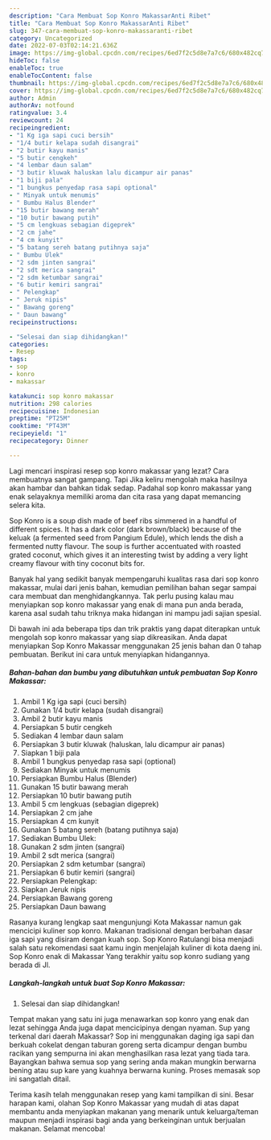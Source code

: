 ```yaml
---
description: "Cara Membuat Sop Konro MakassarAnti Ribet"
title: "Cara Membuat Sop Konro MakassarAnti Ribet"
slug: 347-cara-membuat-sop-konro-makassaranti-ribet
category: Uncategorized
date: 2022-07-03T02:14:21.636Z
image: https://img-global.cpcdn.com/recipes/6ed7f2c5d8e7a7c6/680x482cq70/sop-konro-makassar-foto-resep-utama.jpg
hideToc: false
enableToc: true
enableTocContent: false
thumbnail: https://img-global.cpcdn.com/recipes/6ed7f2c5d8e7a7c6/680x482cq70/sop-konro-makassar-foto-resep-utama.jpg
cover: https://img-global.cpcdn.com/recipes/6ed7f2c5d8e7a7c6/680x482cq70/sop-konro-makassar-foto-resep-utama.jpg
author: Admin
authorAv: notfound
ratingvalue: 3.4
reviewcount: 24
recipeingredient:
- "1 Kg iga sapi cuci bersih"
- "1/4 butir kelapa sudah disangrai"
- "2 butir kayu manis"
- "5 butir cengkeh"
- "4 lembar daun salam"
- "3 butir kluwak haluskan lalu dicampur air panas"
- "1 biji pala"
- "1 bungkus penyedap rasa sapi optional"
- " Minyak untuk menumis"
- " Bumbu Halus Blender"
- "15 butir bawang merah"
- "10 butir bawang putih"
- "5 cm lengkuas sebagian digeprek"
- "2 cm jahe"
- "4 cm kunyit"
- "5 batang sereh batang putihnya saja"
- " Bumbu Ulek"
- "2 sdm jinten sangrai"
- "2 sdt merica sangrai"
- "2 sdm ketumbar sangrai"
- "6 butir kemiri sangrai"
- " Pelengkap"
- " Jeruk nipis"
- " Bawang goreng"
- " Daun bawang"
recipeinstructions:

- "Selesai dan siap dihidangkan!"
categories:
- Resep
tags:
- sop
- konro
- makassar

katakunci: sop konro makassar 
nutrition: 298 calories
recipecuisine: Indonesian
preptime: "PT25M"
cooktime: "PT43M"
recipeyield: "1"
recipecategory: Dinner

---
```



Lagi mencari inspirasi resep sop konro makassar yang lezat? Cara membuatnya sangat gampang. Tapi Jika keliru mengolah maka hasilnya akan hambar dan bahkan tidak sedap. Padahal sop konro makassar yang enak selayaknya memiliki aroma dan cita rasa yang dapat memancing selera kita.


Sop Konro is a soup dish made of beef ribs simmered in a handful of different spices. It has a dark color (dark brown/black) because of the keluak (a fermented seed from Pangium Edule), which lends the dish a fermented nutty flavour. The soup is further accentuated with roasted grated coconut, which gives it an interesting twist by adding a very light creamy flavour with tiny coconut bits for.

Banyak hal yang sedikit banyak mempengaruhi kualitas rasa dari sop konro makassar, mulai dari jenis bahan, kemudian pemilihan bahan segar sampai cara membuat dan menghidangkannya. Tak perlu pusing kalau mau menyiapkan sop konro makassar yang enak di mana pun anda berada, karena asal sudah tahu triknya maka hidangan ini mampu jadi sajian spesial.


Di bawah ini ada beberapa tips dan trik praktis yang dapat diterapkan untuk mengolah sop konro makassar yang siap dikreasikan. Anda dapat menyiapkan Sop Konro Makassar menggunakan 25 jenis bahan dan 0 tahap pembuatan. Berikut ini cara untuk menyiapkan hidangannya.

<!--inarticleads1-->

##### Bahan-bahan dan bumbu yang dibutuhkan untuk pembuatan Sop Konro Makassar:

1. Ambil 1 Kg iga sapi (cuci bersih)
1. Gunakan 1/4 butir kelapa (sudah disangrai)
1. Ambil 2 butir kayu manis
1. Persiapkan 5 butir cengkeh
1. Sediakan 4 lembar daun salam
1. Persiapkan 3 butir kluwak (haluskan, lalu dicampur air panas)
1. Siapkan 1 biji pala
1. Ambil 1 bungkus penyedap rasa sapi (optional)
1. Sediakan  Minyak untuk menumis
1. Persiapkan  Bumbu Halus (Blender)
1. Gunakan 15 butir bawang merah
1. Persiapkan 10 butir bawang putih
1. Ambil 5 cm lengkuas (sebagian digeprek)
1. Persiapkan 2 cm jahe
1. Persiapkan 4 cm kunyit
1. Gunakan 5 batang sereh (batang putihnya saja)
1. Sediakan  Bumbu Ulek:
1. Gunakan 2 sdm jinten (sangrai)
1. Ambil 2 sdt merica (sangrai)
1. Persiapkan 2 sdm ketumbar (sangrai)
1. Persiapkan 6 butir kemiri (sangrai)
1. Persiapkan  Pelengkap:
1. Siapkan  Jeruk nipis
1. Persiapkan  Bawang goreng
1. Persiapkan  Daun bawang


Rasanya kurang lengkap saat mengunjungi Kota Makassar namun gak mencicipi kuliner sop konro. Makanan tradisional dengan berbahan dasar iga sapi yang disiram dengan kuah sop. Sop Konro Ratulangi bisa menjadi salah satu rekomendasi saat kamu ingin menjelajah kuliner di kota daeng ini. Sop Konro enak di Makassar Yang terakhir yaitu sop konro sudiang yang berada di Jl. 

<!--inarticleads2-->

##### Langkah-langkah untuk buat Sop Konro Makassar:


1. Selesai dan siap dihidangkan!

Tempat makan yang satu ini juga menawarkan sop konro yang enak dan lezat sehingga Anda juga dapat mencicipinya dengan nyaman. Sup yang terkenal dari daerah Makassar? Sop ini menggunakan daging iga sapi dan berkuah cokelat dengan taburan goreng serta dicampur dengan bumbu racikan yang sempurna ini akan menghasilkan rasa lezat yang tiada tara. Bayangkan bahwa semua sop yang sering anda makan mungkin berwarna bening atau sup kare yang kuahnya berwarna kuning. Proses memasak sop ini sangatlah ditail. 

Terima kasih telah menggunakan resep yang kami tampilkan di sini. Besar harapan kami, olahan Sop Konro Makassar yang mudah di atas dapat membantu anda menyiapkan makanan yang menarik untuk keluarga/teman maupun menjadi inspirasi bagi anda yang berkeinginan untuk berjualan makanan. Selamat mencoba!

